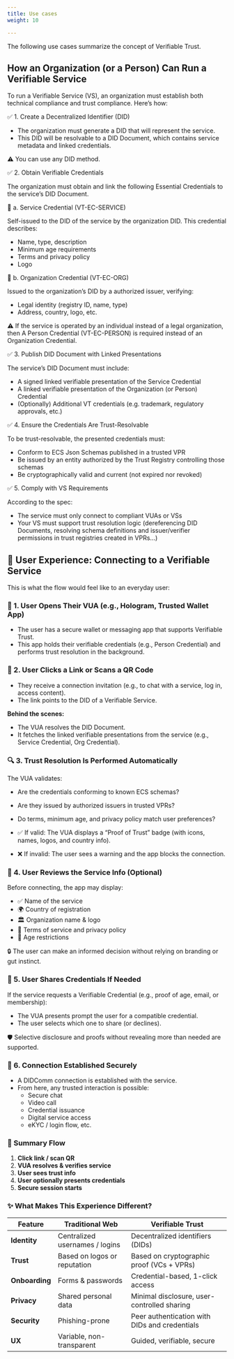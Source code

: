 ```yaml
---
title: Use cases
weight: 10

---
```


The following use cases summarize the concept of Verifiable Trust.

## How an Organization (or a Person) Can Run a Verifiable Service

To run a Verifiable Service (VS), an organization must establish both technical compliance and trust compliance. Here’s how:

✅ 1. Create a Decentralized Identifier (DID)

- The organization must generate a DID that will represent the service.
- This DID will be resolvable to a DID Document, which contains service metadata and linked credentials.

⚠️ You can use any DID method.

✅ 2. Obtain Verifiable Credentials

The organization must obtain and link the following Essential Credentials to the service’s DID Document.

🔸 a. Service Credential (VT-EC-SERVICE)

Self-issued to the DID of the service by the organization DID. This credential describes:

- Name, type, description
- Minimum age requirements
- Terms and privacy policy
- Logo

🔸 b. Organization Credential (VT-EC-ORG)

Issued to the organization’s DID by a authorized issuer, verifying:

- Legal identity (registry ID, name, type)
- Address, country, logo, etc.

⚠️ If the service is operated by an individual instead of a legal organization, then A Person Credential (VT-EC-PERSON) is required instead of an Organization Credential.

✅ 3. Publish DID Document with Linked Presentations

The service’s DID Document must include:

- A signed linked verifiable presentation of the Service Credential
- A linked verifiable presentation of the Organization (or Person) Credential
- (Optionally) Additional VT credentials (e.g. trademark, regulatory approvals, etc.)

✅ 4. Ensure the Credentials Are Trust-Resolvable

To be trust-resolvable, the presented credentials must:

- Conform to ECS Json Schemas published in a trusted VPR
- Be issued by an entity authorized by the Trust Registry controlling those schemas
- Be cryptographically valid and current (not expired nor revoked)

✅ 5. Comply with VS Requirements

According to the spec:

- The service must only connect to compliant VUAs or VSs
- Your VS must support trust resolution logic (dereferencing DID Documents, resolving schema definitions and issuer/verifier permissions in trust registries created in VPRs...)

## 🔹 User Experience: Connecting to a Verifiable Service

This is what the flow would feel like to an everyday user:

### 👤 1. User Opens Their VUA (e.g., Hologram, Trusted Wallet App)

- The user has a secure wallet or messaging app that supports Verifiable Trust.
- This app holds their verifiable credentials (e.g., Person Credential) and performs trust resolution in the background.

### 🔗 2. User Clicks a Link or Scans a QR Code

- They receive a connection invitation (e.g., to chat with a service, log in, access content).
- The link points to the DID of a Verifiable Service.

**Behind the scenes:**

- The VUA resolves the DID Document.
- It fetches the linked verifiable presentations from the service (e.g., Service Credential, Org Credential).

### 🔍 3. Trust Resolution Is Performed Automatically

The VUA validates:

- Are the credentials conforming to known ECS schemas?
- Are they issued by authorized issuers in trusted VPRs?
- Do terms, minimum age, and privacy policy match user preferences?

- ✅ If valid: The VUA displays a “Proof of Trust” badge (with icons, names, logos, and country info).
- ❌ If invalid: The user sees a warning and the app blocks the connection.

### 🙋 4. User Reviews the Service Info (Optional)

Before connecting, the app may display:

- ✅ Name of the service
- 🌍 Country of registration
- 🏛️ Organization name & logo
- 📜 Terms of service and privacy policy
- 🔞 Age restrictions

🔒 The user can make an informed decision without relying on branding or gut instinct.

### 🔑 5. User Shares Credentials If Needed

If the service requests a Verifiable Credential (e.g., proof of age, email, or membership):

- The VUA presents prompt the user for a compatible credential.
- The user selects which one to share (or declines).

🛡️ Selective disclosure and proofs without revealing more than needed are supported.

### 💬 6. Connection Established Securely

- A DIDComm connection is established with the service.
- From here, any trusted interaction is possible:
  - Secure chat
  - Video call
  - Credential issuance
  - Digital service access
  - eKYC / login flow, etc.

### 🚀 Summary Flow

1. **Click link / scan QR**
2. **VUA resolves & verifies service**
3. **User sees trust info**
4. **User optionally presents credentials**
5. **Secure session starts**

### ✨ What Makes This Experience Different?

| Feature       | Traditional Web                 | Verifiable Trust                            |
|---------------|----------------------------------|----------------------------------------------|
| **Identity**   | Centralized usernames / logins   | Decentralized identifiers (DIDs)             |
| **Trust**      | Based on logos or reputation     | Based on cryptographic proof (VCs + VPRs)    |
| **Onboarding** | Forms & passwords                | Credential-based, 1-click access             |
| **Privacy**    | Shared personal data             | Minimal disclosure, user-controlled sharing  |
| **Security**   | Phishing-prone                   | Peer authentication with DIDs and credentials |
| **UX**         | Variable, non-transparent        | Guided, verifiable, secure                   |